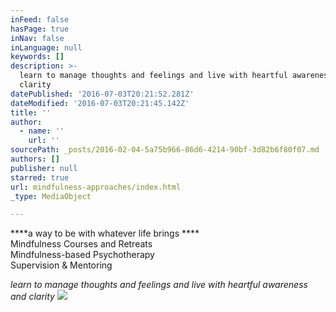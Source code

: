 ```yaml
---
inFeed: false
hasPage: true
inNav: false
inLanguage: null
keywords: []
description: >-
  learn to manage thoughts and feelings and live with heartful awareness and
  clarity
datePublished: '2016-07-03T20:21:52.281Z'
dateModified: '2016-07-03T20:21:45.142Z'
title: ''
author:
  - name: ''
    url: ''
sourcePath: _posts/2016-02-04-5a75b966-86d6-4214-90bf-3d82b6f80f07.md
authors: []
publisher: null
starred: true
url: mindfulness-approaches/index.html
_type: MediaObject

---
```

****a way to be with whatever life brings ****  
Mindfulness Courses and Retreats  
Mindfulness-based Psychotherapy  
Supervision & Mentoring 

_learn to manage thoughts and feelings and live with heartful awareness and clarity_
![](https://the-grid-user-content.s3-us-west-2.amazonaws.com/9728026d-ecf9-4864-94bf-68792634fd44.jpg)